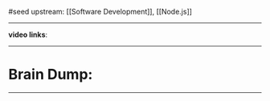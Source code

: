 #seed 
upstream: [[Software Development]], [[Node.js]]

---

**video links**: 

---

# Brain Dump: 


--- 






